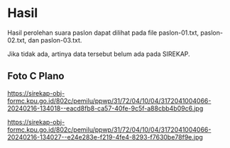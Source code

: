 # Hasil

Hasil perolehan suara paslon dapat dilihat pada file paslon-01.txt, paslon-02.txt, dan paslon-03.txt.

Jika tidak ada, artinya data tersebut belum ada pada SIREKAP.

## Foto C Plano

https://sirekap-obj-formc.kpu.go.id/802c/pemilu/ppwp/31/72/04/10/04/3172041004066-20240216-134018--eacd8fb8-ca57-40fe-9c5f-a88cbb4b09c6.jpg

https://sirekap-obj-formc.kpu.go.id/802c/pemilu/ppwp/31/72/04/10/04/3172041004066-20240216-134027--e24e283e-f219-4fe4-8293-f7630be78f9e.jpg

